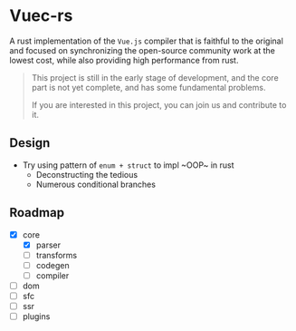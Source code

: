 # Vuec-rs

A rust implementation of the `Vue.js` compiler that is faithful to the original and focused on synchronizing the
open-source community work at the lowest cost, while also providing high performance from rust.

> This project is still in the early stage of development, and the core part is not yet complete, and has some fundamental problems.
> 
> If you are interested in this project, you can join us and contribute to it.
>

## Design
* Try using pattern of `enum + struct` to impl ~OOP~ in rust
  * Deconstructing the tedious
  * Numerous conditional branches

## Roadmap

- [x] core
    - [x] parser
    - [ ] transforms
    - [ ] codegen
    - [ ] compiler
- [ ] dom
- [ ] sfc
- [ ] ssr
- [ ] plugins
